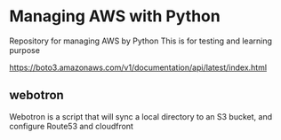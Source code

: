 # Managing AWS with Python
Repository for managing AWS by Python
This is for testing and learning purpose

https://boto3.amazonaws.com/v1/documentation/api/latest/index.html

## webotron

Webotron is a script that will sync a local directory to an S3 bucket, and configure Route53 and cloudfront
